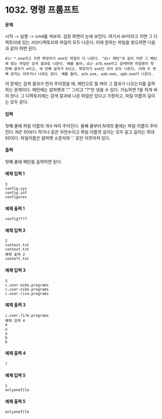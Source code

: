 # 1032. 명령 프롬프트

#### 문제
시작 -> 실행 -> cmd를 쳐보자. 검정 화면이 눈에 보인다. 여기서 dir이라고 치면 그 디렉토리에 있는 서브디렉토리와 파일이 모두 나온다. 이때 원하는 파일을 찾으려면 다음과 같이 하면 된다.
```
dir *.exe라고 치면 확장자가 exe인 파일이 다 나온다. "dir 패턴"과 같이 치면 그 패턴에 맞는 파일만 검색 결과로 나온다. 예를 들어, dir a?b.exe라고 검색하면 파일명의 첫 번째 글자가 a이고, 세 번째 글자가 b이고, 확장자가 exe인 것이 모두 나온다. 이때 두 번째 문자는 아무거나 나와도 된다. 예를 들어, acb.exe, aab.exe, apb.exe가 나온다.
```
이 문제는 검색 결과가 먼저 주어졌을 때, 패턴으로 뭘 쳐야 그 결과가 나오는지를 출력하는 문제이다. 패턴에는 알파벳과 "." 그리고 "?"만 넣을 수 있다. 가능하면 ?을 적게 써야 한다. 그 디렉토리에는 검색 결과에 나온 파일만 있다고 가정하고, 파일 이름의 길이는 모두 같다.

#### 입력
첫째 줄에 파일 이름의 개수 N이 주어진다. 둘째 줄부터 N개의 줄에는 파일 이름이 주어진다. N은 50보다 작거나 같은 자연수이고 파일 이름의 길이는 모두 같고 길이는 최대 50이다. 파일이름은 알파벳 소문자와 '.' 로만 이루어져 있다.

#### 출력
첫째 줄에 패턴을 출력하면 된다.

#### 예제 입력 1 
```
3
config.sys
config.inf
configures
```
#### 예제 출력 1 
```
config????
```
#### 예제 입력 2 
```
2
contest.txt
context.txt
예제 출력 2 
conte?t.txt
```
#### 예제 입력 3 
```
3
c.user.mike.programs
c.user.nike.programs
c.user.rice.programs
```
#### 예제 출력 3 
```
c.user.?i?e.programs
예제 입력 4 
4
a
a
b
b
```
#### 예제 출력 4
```
?
```
#### 예제 입력 5 
```
1
onlyonefile
```
#### 예제 출력 5 
```
onlyonefile
```
